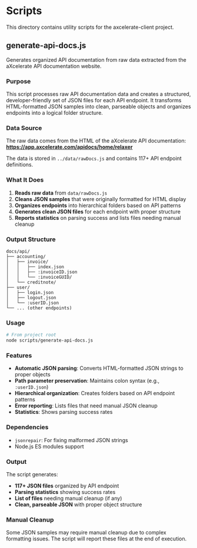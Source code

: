 # Scripts

This directory contains utility scripts for the axcelerate-client project.

## generate-api-docs.js

Generates organized API documentation from raw data extracted from the aXcelerate API documentation website.

### Purpose

This script processes raw API documentation data and creates a structured, developer-friendly set of JSON files for each API endpoint. It transforms HTML-formatted JSON samples into clean, parseable objects and organizes endpoints into a logical folder structure.

### Data Source

The raw data comes from the HTML of the aXcelerate API documentation:
**https://app.axcelerate.com/apidocs/home/relaxer**

The data is stored in `../data/rawDocs.js` and contains 117+ API endpoint definitions.

### What It Does

1. **Reads raw data** from `data/rawDocs.js`
2. **Cleans JSON samples** that were originally formatted for HTML display
3. **Organizes endpoints** into hierarchical folders based on API patterns
4. **Generates clean JSON files** for each endpoint with proper structure
5. **Reports statistics** on parsing success and lists files needing manual cleanup

### Output Structure

```
docs/api/
├── accounting/
│   ├── invoice/
│   │   ├── index.json
│   │   ├── :invoiceID.json
│   │   └── :invoiceGUID/
│   └── creditnote/
├── user/
│   ├── login.json
│   ├── logout.json
│   └── :userID.json
└── ... (other endpoints)
```

### Usage

```bash
# From project root
node scripts/generate-api-docs.js
```

### Features

- **Automatic JSON parsing**: Converts HTML-formatted JSON strings to proper objects
- **Path parameter preservation**: Maintains colon syntax (e.g., `:userID.json`)
- **Hierarchical organization**: Creates folders based on API endpoint patterns
- **Error reporting**: Lists files that need manual JSON cleanup
- **Statistics**: Shows parsing success rates

### Dependencies

- `jsonrepair`: For fixing malformed JSON strings
- Node.js ES modules support

### Output

The script generates:
- **117+ JSON files** organized by API endpoint
- **Parsing statistics** showing success rates
- **List of files** needing manual cleanup (if any)
- **Clean, parseable JSON** with proper object structure

### Manual Cleanup

Some JSON samples may require manual cleanup due to complex formatting issues. The script will report these files at the end of execution.
